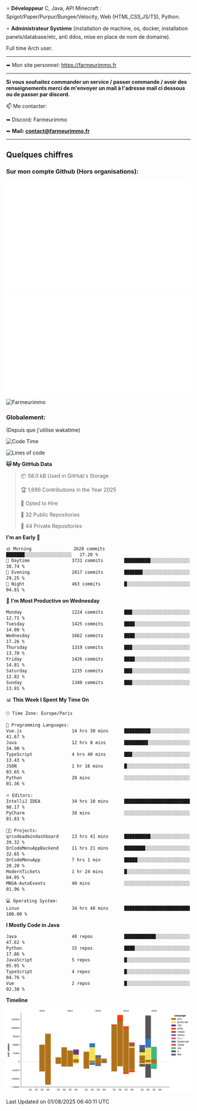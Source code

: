 ⭐ **Développeur** C, Java, API Minecraft : Spigot/Paper/Purpur/Bungee/Velocity, Web (HTML,CSS,JS/TS), Python.

⭐ **Administrateur Système** (installation de machine, os, docker, installation panels/database/etc, anti ddos, mise en place de nom de domaine).

Full time Arch user.

---

➥ Mon site personnel: https://farmeurimmo.fr

---

**Si vous souhaitez commander un service / passer commande / avoir des renseignements merci de m'envoyer un mail à l'adresse mail ci dessous ou de passer par discord.**

📫 Me contacter:
 
   ➥ Discord: Farmeurimmo
   
   ➥ **Mail: contact@farmeurimmo.fr**

---
## Quelques chiffres

### Sur mon compte Github (Hors organisations):

<a href="https://github.com/Farmeurimmo/github-stats">
<img src="https://github.com/Farmeurimmo/github-stats/blob/master/generated/overview.svg#gh-dark-mode-only" />
<img src="https://github.com/Farmeurimmo/github-stats/blob/master/generated/languages.svg#gh-dark-mode-only" />
</a>

<img src="https://komarev.com/ghpvc/?username=Farmeurimmo" alt="Farmeurimmo" />

### Globalement:

(Depuis que j'utilise wakatime)
<!--START_SECTION:waka-->
![Code Time](http://img.shields.io/badge/Code%20Time-2%2C294%20hrs%2021%20mins-blue)

![Lines of code](https://img.shields.io/badge/From%20Hello%20World%20I%27ve%20Written-1.0%20million%20lines%20of%20code-blue)

**🐱 My GitHub Data** 

> 📦 58.0 kB Used in GitHub's Storage 
 > 
> 🏆 1,696 Contributions in the Year 2025
 > 
> 💼 Opted to Hire
 > 
> 📜 32 Public Repositories 
 > 
> 🔑 44 Private Repositories 
 > 
**I'm an Early 🐤** 

```text
🌞 Morning                2620 commits        ███████░░░░░░░░░░░░░░░░░░   27.20 % 
🌆 Daytime                3731 commits        ██████████░░░░░░░░░░░░░░░   38.74 % 
🌃 Evening                2817 commits        ███████░░░░░░░░░░░░░░░░░░   29.25 % 
🌙 Night                  463 commits         █░░░░░░░░░░░░░░░░░░░░░░░░   04.81 % 
```
📅 **I'm Most Productive on Wednesday** 

```text
Monday                   1224 commits        ███░░░░░░░░░░░░░░░░░░░░░░   12.71 % 
Tuesday                  1425 commits        ████░░░░░░░░░░░░░░░░░░░░░   14.80 % 
Wednesday                1662 commits        ████░░░░░░░░░░░░░░░░░░░░░   17.26 % 
Thursday                 1319 commits        ███░░░░░░░░░░░░░░░░░░░░░░   13.70 % 
Friday                   1426 commits        ████░░░░░░░░░░░░░░░░░░░░░   14.81 % 
Saturday                 1235 commits        ███░░░░░░░░░░░░░░░░░░░░░░   12.82 % 
Sunday                   1340 commits        ███░░░░░░░░░░░░░░░░░░░░░░   13.91 % 
```


📊 **This Week I Spent My Time On** 

```text
🕑︎ Time Zone: Europe/Paris

💬 Programming Languages: 
Vue.js                   14 hrs 30 mins      ██████████░░░░░░░░░░░░░░░   41.67 % 
Java                     12 hrs 8 mins       █████████░░░░░░░░░░░░░░░░   34.90 % 
TypeScript               4 hrs 40 mins       ███░░░░░░░░░░░░░░░░░░░░░░   13.43 % 
JSON                     1 hr 16 mins        █░░░░░░░░░░░░░░░░░░░░░░░░   03.65 % 
Python                   28 mins             ░░░░░░░░░░░░░░░░░░░░░░░░░   01.36 % 

🔥 Editors: 
IntelliJ IDEA            34 hrs 10 mins      █████████████████████████   98.17 % 
PyCharm                  38 mins             ░░░░░░░░░░░░░░░░░░░░░░░░░   01.83 % 

🐱‍💻 Projects: 
qrcodeadmindashboard     13 hrs 41 mins      ██████████░░░░░░░░░░░░░░░   39.32 % 
QrCodeMenuAppBackend     11 hrs 21 mins      ████████░░░░░░░░░░░░░░░░░   32.65 % 
QrCodeMenuApp            7 hrs 1 min         █████░░░░░░░░░░░░░░░░░░░░   20.20 % 
ModernTickets            1 hr 24 mins        █░░░░░░░░░░░░░░░░░░░░░░░░   04.05 % 
MNSA-AutoEvents          40 mins             ░░░░░░░░░░░░░░░░░░░░░░░░░   01.96 % 

💻 Operating System: 
Linux                    34 hrs 48 mins      █████████████████████████   100.00 % 
```

**I Mostly Code in Java** 

```text
Java                     40 repos            ████████████░░░░░░░░░░░░░   47.62 % 
Python                   15 repos            ████░░░░░░░░░░░░░░░░░░░░░   17.86 % 
JavaScript               5 repos             █░░░░░░░░░░░░░░░░░░░░░░░░   05.95 % 
TypeScript               4 repos             █░░░░░░░░░░░░░░░░░░░░░░░░   04.76 % 
Vue                      2 repos             █░░░░░░░░░░░░░░░░░░░░░░░░   02.38 % 
```



**Timeline**

![Lines of Code chart](https://raw.githubusercontent.com/Farmeurimmo/Farmeurimmo/main/assets/bar_graph.png)


 Last Updated on 01/08/2025 06:40:11 UTC
<!--END_SECTION:waka-->
